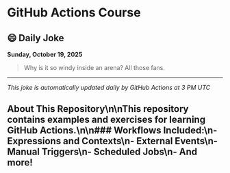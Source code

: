 # GitHub Actions Course

## 😄 Daily Joke

**Sunday, October 19, 2025**

> Why is it so windy inside an arena? All those fans.

---

*This joke is automatically updated daily by GitHub Actions at 3 PM UTC*

## About This Repository\n\nThis repository contains examples and exercises for learning GitHub Actions.\n\n### Workflows Included:\n- Expressions and Contexts\n- External Events\n- Manual Triggers\n- Scheduled Jobs\n- And more!
